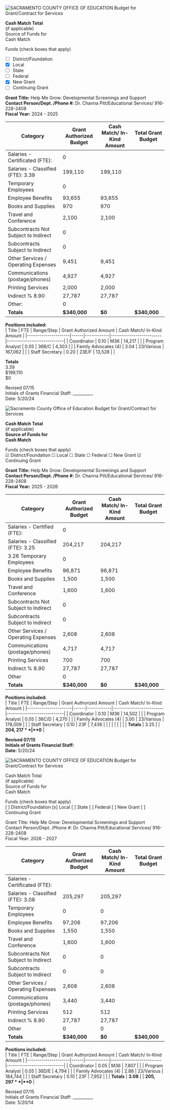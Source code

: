 <!-- Page 1 -->
![SACRAMENTO COUNTY OFFICE OF EDUCATION Budget for Grant/Contract for Services](https://via.placeholder.com/993x768.png?text=SACRAMENTO+COUNTY+OFFICE+OF+EDUCATION+Budget+for+Grant/Contract+for+Services)

**Cash Match Total**  
(if applicable)  
Source of Funds for  
Cash Match  

Funds (check boxes that apply)  
- [ ] District/Foundation  
- [x] Local  
- [ ] State  
- [ ] Federal  
- [x] New Grant  
- [ ] Continuing Grant  

**Grant Title:** Help Me Grow: Developmental Screenings and Support  
**Contact Person/Dept. /Phone #:** Dr. Channa Pitt/Educational Services/ 916-228-2408  
**Fiscal Year:** 2024 - 2025  

| Category                             | Grant Authorized Budget | Cash Match/ In-Kind Amount | Total Grant Budget |
|--------------------------------------|-------------------------|----------------------------|--------------------|
| Salaries - Certificated (FTE):      | 0                       |                            |                    |
| Salaries - Classified (FTE): 3.39    | 199,110                 | 199,110                    |                    |
| Temporary Employees                  | 0                       |                            |                    |
| Employee Benefits                    | 93,655                  | 93,655                     |                    |
| Books and Supplies                   | 970                     | 970                        |                    |
| Travel and Conference                | 2,100                   | 2,100                      |                    |
| Subcontracts Not Subject to Indirect | 0                       |                            |                    |
| Subcontracts Subject to Indirect     | 0                       |                            |                    |
| Other Services / Operating Expenses   | 9,451                   | 9,451                      |                    |
| Communications (postage/phones)     | 4,927                   | 4,927                      |                    |
| Printing Services                    | 2,000                   | 2,000                      |                    |
| Indirect % 8.90                     | 27,787                  | 27,787                     |                    |
| Other:                               | 0                       |                            |                    |
| **Totals**                           | **$340,000**           | **$0**                     | **$340,000**       |

**Positions included:**  
| Title               | FTE  | Range/Step | Grant Authorized Amount | Cash Match/ In-Kind Amount |
|---------------------|------|------------|-------------------------|----------------------------|
| Coordinator         | 0.10 | M36        | 14,217                  |                            |
| Program Analyst      | 0.05 | 36B/C      | 4,303                   |                            |
| Family Advocates (4) | 3.04 | 23/Various | 167,062                 |                            |
| Staff Secretary      | 0.20 | 23E/F      | 13,528                  |                            |

**Totals**  
3.39  
$199,110  
$0  

Revised 07/15  
Initials of Grants Financial Staff: __________  
Date: 5/20/24  
<!-- Page 2 -->
![Sacramento County Office of Education Budget for Grant/Contract for Services](https://via.placeholder.com/993x768.png?text=SACRAMENTO+COUNTY+OFFICE+OF+EDUCATION+Budget+for+Grant/Contract+for+Services)

**Cash Match Total**  
(if applicable)  
**Source of Funds for**  
**Cash Match**  

Funds (check boxes that apply)  
☑ District/Foundation  ☐ Local  ☐ State  ☐ Federal  ☐ New Grant  ☑ Continuing Grant  

**Grant Title:** Help Me Grow: Developmental Screenings and Support  
**Contact Person/Dept. /Phone #:** Dr. Channa Pilt/Educational Services/ 916-228-2408  
**Fiscal Year:** 2025 - 2026  

| Category                                   | Grant Authorized Budget | Cash Match/ In-Kind Amount | Total Grant Budget |
|--------------------------------------------|-------------------------|----------------------------|--------------------|
| Salaries - Certified (FTE):                | 0                       |                            |                    |
| Salaries - Classified (FTE): 3.25          | 204,217                 | 204,217                    |                    |
| 3.26 Temporary Employees                   | 0                       |                            |                    |
| Employee Benefits                           | 96,871                  | 96,871                     |                    |
| Books and Supplies                          | 1,500                   | 1,500                      |                    |
| Travel and Conference                       | 1,600                   | 1,600                      |                    |
| Subcontracts Not Subject to Indirect       | 0                       |                            |                    |
| Subcontracts Subject to Indirect           | 0                       |                            |                    |
| Other Services / Operating Expenses         | 2,608                   | 2,608                      |                    |
| Communications (postage/phones)           | 4,717                   | 4,717                      |                    |
| Printing Services                           | 700                     | 700                        |                    |
| Indirect % 8.90                            | 27,787                  | 27,787                     |                    |
| Other                                       | 0                       |                            |                    |
| **Totals**                                 | **$340,000**           | **$0**                     | **$340,000**       |

**Positions included:**  
| Title                | FTE  | Range/Step | Grant Authorized Amount | Cash Match/ In-Kind Amount |
|----------------------|------|------------|-------------------------|----------------------------|
| Coordinator           | 0.10 | M36        | 14,502                  |                            |
| Program Analyst       | 0.05 | 36C/D      | 4,270                   |                            |
| Family Advocates (4) | 3.00 | 23/Various | 178,009                 |                            |
| Staff Secretary       | 0.10 | 23F        | 7,436                   |                            |
|                      |      |            |                         |                            |
| **Totals**           | 3.25 |            | **$204,217**           | **$0**                     |

**Revised 07/15**  
**Initials of Grants Financial Staff:**  
**Date:** 5/20/24  
<!-- Page 3 -->
![SACRAMENTO COUNTY OFFICE OF EDUCATION Budget for Grant/Contract for Services](https://via.placeholder.com/768x992.png?text=SACRAMENTO+COUNTY+OFFICE+OF+EDUCATION+Budget+for+Grant/Contract+for+Services)

Cash Match Total  
(if applicable)  
Source of Funds for  
Cash Match  

Funds (check boxes that apply)  
[ ] District/Foundation  [x] Local  [ ] State  [ ] Federal  [ ] New Grant  [ ] Continuing Grant  

Grant Title: Help Me Grow: Developmental Screenings and Support  
Contact Person/Dept. /Phone #: Dr. Channa Pitt/Educational Services/ 916-228-2408  
Fiscal Year: 2026 - 2027  

| Category                          | Grant Authorized Budget | Cash Match/ In-Kind Amount | Total Grant Budget |
|-----------------------------------|-------------------------|----------------------------|--------------------|
| Salaries - Certificated (FTE):    |                         |                            |                    |
| Salaries - Classified (FTE): 3.08  | 205,297                 | 205,297                    |                    |
| Temporary Employees                | 0                       | 0                          |                    |
| Employee Benefits                  | 97,206                  | 97,206                     |                    |
| Books and Supplies                 | 1,550                   | 1,550                      |                    |
| Travel and Conference              | 1,600                   | 1,600                      |                    |
| Subcontracts Not Subject to Indirect| 0                      | 0                          |                    |
| Subcontracts Subject to Indirect   | 0                       | 0                          |                    |
| Other Services / Operating Expenses | 2,608                   | 2,608                      |                    |
| Communications (postage/phones)    | 3,440                   | 3,440                      |                    |
| Printing Services                  | 512                     | 512                        |                    |
| Indirect % 8.90                   | 27,787                  | 27,787                     |                    |
| Other                              | 0                       | 0                          |                    |
| **Totals**                        | **$340,000**           | **$0**                    | **$340,000**       |

**Positions included:**  
| Title               | FTE  | Range/Step | Grant Authorized Amount | Cash Match/ In-Kind Amount |
|---------------------|------|------------|-------------------------|----------------------------|
| Coordinator          | 0.05 | M36        | 7,807                   |                            |
| Program Analyst      | 0.05 | 36D/E     | 4,794                   |                            |
| Family Advocates (4) | 2.88 | 23/Various | 184,744                 |                            |
| Staff Secretary      | 0.10 | 23F        | 7,952                   |                            |
| **Totals**          | **3.08** |          | **$205,297**           | **$0**                    |

Revised 07/15  
Initials of Grants Financial Staff: __________  
Date: 5/20/14  

